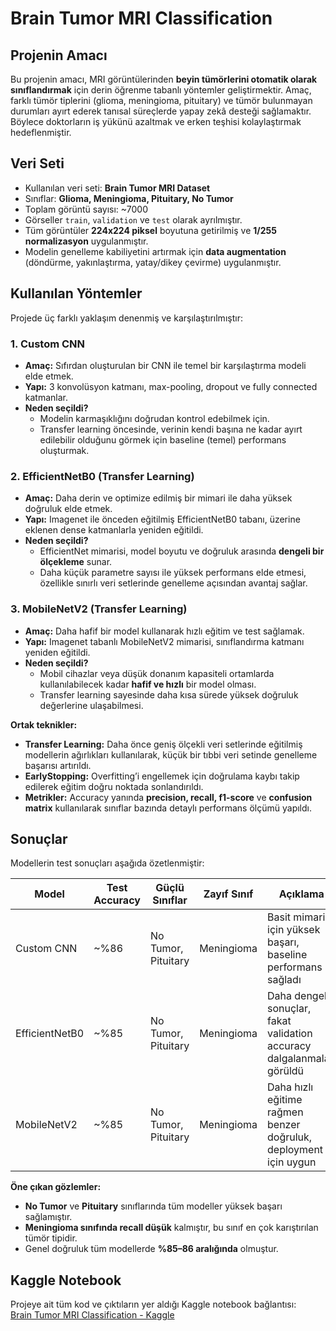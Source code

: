 # Brain Tumor MRI Classification

## Projenin Amacı
Bu projenin amacı, MRI görüntülerinden **beyin tümörlerini otomatik olarak sınıflandırmak** için derin öğrenme tabanlı yöntemler geliştirmektir. Amaç, farklı tümör tiplerini (glioma, meningioma, pituitary) ve tümör bulunmayan durumları ayırt ederek tanısal süreçlerde yapay zekâ desteği sağlamaktır. Böylece doktorların iş yükünü azaltmak ve erken teşhisi kolaylaştırmak hedeflenmiştir.

## Veri Seti
- Kullanılan veri seti: **Brain Tumor MRI Dataset**  
- Sınıflar: **Glioma, Meningioma, Pituitary, No Tumor**  
- Toplam görüntü sayısı: ~7000  
- Görseller `train`, `validation` ve `test` olarak ayrılmıştır.  
- Tüm görüntüler **224x224 piksel** boyutuna getirilmiş ve **1/255 normalizasyon** uygulanmıştır.  
- Modelin genelleme kabiliyetini artırmak için **data augmentation** (döndürme, yakınlaştırma, yatay/dikey çevirme) uygulanmıştır.

## Kullanılan Yöntemler
Projede üç farklı yaklaşım denenmiş ve karşılaştırılmıştır:

### 1. Custom CNN
- **Amaç:** Sıfırdan oluşturulan bir CNN ile temel bir karşılaştırma modeli elde etmek.  
- **Yapı:** 3 konvolüsyon katmanı, max-pooling, dropout ve fully connected katmanlar.  
- **Neden seçildi?**  
  - Modelin karmaşıklığını doğrudan kontrol edebilmek için.  
  - Transfer learning öncesinde, verinin kendi başına ne kadar ayırt edilebilir olduğunu görmek için baseline (temel) performans oluşturmak.

### 2. EfficientNetB0 (Transfer Learning)
- **Amaç:** Daha derin ve optimize edilmiş bir mimari ile daha yüksek doğruluk elde etmek.  
- **Yapı:** Imagenet ile önceden eğitilmiş EfficientNetB0 tabanı, üzerine eklenen dense katmanlarla yeniden eğitildi.  
- **Neden seçildi?**  
  - EfficientNet mimarisi, model boyutu ve doğruluk arasında **dengeli bir ölçekleme** sunar.  
  - Daha küçük parametre sayısı ile yüksek performans elde etmesi, özellikle sınırlı veri setlerinde genelleme açısından avantaj sağlar.  

### 3. MobileNetV2 (Transfer Learning)
- **Amaç:** Daha hafif bir model kullanarak hızlı eğitim ve test sağlamak.  
- **Yapı:** Imagenet tabanlı MobileNetV2 mimarisi, sınıflandırma katmanı yeniden eğitildi.  
- **Neden seçildi?**  
  - Mobil cihazlar veya düşük donanım kapasiteli ortamlarda kullanılabilecek kadar **hafif ve hızlı** bir model olması.  
  - Transfer learning sayesinde daha kısa sürede yüksek doğruluk değerlerine ulaşabilmesi.  

**Ortak teknikler:**
- **Transfer Learning:** Daha önce geniş ölçekli veri setlerinde eğitilmiş modellerin ağırlıkları kullanılarak, küçük bir tıbbi veri setinde genelleme başarısı artırıldı.  
- **EarlyStopping:** Overfitting’i engellemek için doğrulama kaybı takip edilerek eğitim doğru noktada sonlandırıldı.  
- **Metrikler:** Accuracy yanında **precision, recall, f1-score** ve **confusion matrix** kullanılarak sınıflar bazında detaylı performans ölçümü yapıldı.  

## Sonuçlar
Modellerin test sonuçları aşağıda özetlenmiştir:

| Model         | Test Accuracy | Güçlü Sınıflar        | Zayıf Sınıf   | Açıklama |
|---------------|---------------|-----------------------|---------------|----------|
| Custom CNN    | ~%86          | No Tumor, Pituitary   | Meningioma    | Basit mimari için yüksek başarı, baseline performans sağladı |
| EfficientNetB0| ~%85          | No Tumor, Pituitary   | Meningioma    | Daha dengeli sonuçlar, fakat validation accuracy dalgalanmaları görüldü |
| MobileNetV2   | ~%85          | No Tumor, Pituitary   | Meningioma    | Daha hızlı eğitime rağmen benzer doğruluk, deployment için uygun |

**Öne çıkan gözlemler:**
- **No Tumor** ve **Pituitary** sınıflarında tüm modeller yüksek başarı sağlamıştır.  
- **Meningioma sınıfında recall düşük** kalmıştır, bu sınıf en çok karıştırılan tümör tipidir.  
- Genel doğruluk tüm modellerde **%85–86 aralığında** olmuştur.  

## Kaggle Notebook
Projeye ait tüm kod ve çıktıların yer aldığı Kaggle notebook bağlantısı:  
[Brain Tumor MRI Classification - Kaggle](https://www.kaggle.com/code/emirzalp/brain-tumor-mri-classification)
